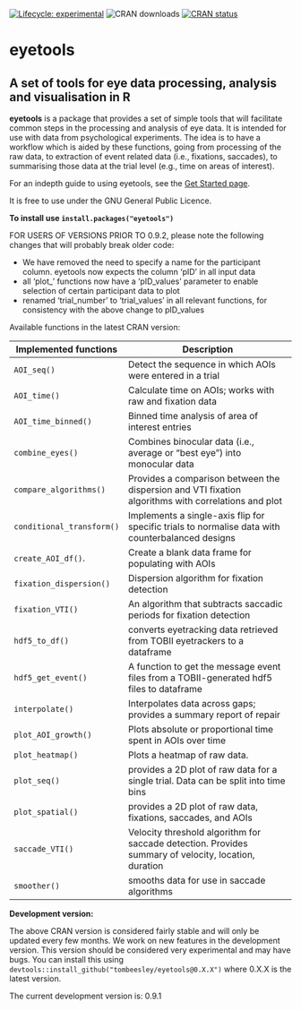 
<!-- 
&#10;README.md is generated from README.Rmd. Please edit README.Rmd 
&#10;If you use index.Rmd or README.Rmd it's your responsibility to knit the document to create the corresponding .md. pkgdown does not do this for you because it only touches files in the doc/ directory.
&#10;-->
<!-- badges: start -->

[![Lifecycle:
experimental](https://img.shields.io/badge/lifecycle-experimental-orange.svg)](https://lifecycle.r-lib.org/articles/stages.html#experimental)
![CRAN
downloads](https://cranlogs.r-pkg.org/badges/grand-total/eyetools)
[![CRAN
status](https://www.r-pkg.org/badges/version/eyetools)](https://CRAN.R-project.org/package=eyetools)
<!-- badges: end -->

# **eyetools**

## A set of tools for eye data processing, analysis and visualisation in R

**eyetools** is a package that provides a set of simple tools that will
facilitate common steps in the processing and analysis of eye data. It
is intended for use with data from psychological experiments. The idea
is to have a workflow which is aided by these functions, going from
processing of the raw data, to extraction of event related data (i.e.,
fixations, saccades), to summarising those data at the trial level
(e.g., time on areas of interest).

For an indepth guide to using eyetools, see the [Get Started
page](https://tombeesley.github.io/eyetools/articles/eyetools.html).

It is free to use under the GNU General Public Licence.

**To install use `install.packages("eyetools")`**

FOR USERS OF VERSIONS PRIOR TO 0.9.2, please note the following changes that will probably break older code:

- We have removed the need to specify a name for the participant column.
  eyetools now expects the column ‘pID’ in all input data
- all ‘plot\_’ functions now have a ‘pID_values’ parameter to enable
  selection of certain participant data to plot
- renamed ‘trial_number’ to ‘trial_values’ in all relevant functions,
  for consistency with the above change to pID_values
  
Available functions in the latest CRAN version:

| Implemented functions | Description |
|----|----|
| `AOI_seq()` | Detect the sequence in which AOIs were entered in a trial |
| `AOI_time()` | Calculate time on AOIs; works with raw and fixation data |
| `AOI_time_binned()` | Binned time analysis of area of interest entries |
| `combine_eyes()` | Combines binocular data (i.e., average or “best eye”) into monocular data |
| `compare_algorithms()` | Provides a comparison between the dispersion and VTI fixation algorithms with correlations and plot |
| `conditional_transform()` | Implements a single-axis flip for specific trials to normalise data with counterbalanced designs |
| `create_AOI_df()`. | Create a blank data frame for populating with AOIs |
| `fixation_dispersion()` | Dispersion algorithm for fixation detection |
| `fixation_VTI()` | An algorithm that subtracts saccadic periods for fixation detection |
| `hdf5_to_df()` | converts eyetracking data retrieved from TOBII eyetrackers to a dataframe |
| `hdf5_get_event()` | A function to get the message event files from a TOBII-generated hdf5 files to dataframe |
| `interpolate()` | Interpolates data across gaps; provides a summary report of repair |
| `plot_AOI_growth()` | Plots absolute or proportional time spent in AOIs over time |
| `plot_heatmap()` | Plots a heatmap of raw data. |
| `plot_seq()` | provides a 2D plot of raw data for a single trial. Data can be split into time bins |
| `plot_spatial()` | provides a 2D plot of raw data, fixations, saccades, and AOIs |
| `saccade_VTI()` | Velocity threshold algorithm for saccade detection. Provides summary of velocity, location, duration |
| `smoother()` | smooths data for use in saccade algorithms |

**Development version:**

The above CRAN version is considered fairly stable and will only be
updated every few months. We work on new features in the development
version. This version should be considered very experimental and may
have bugs. You can install this using
`devtools::install_github("tombeesley/eyetools@0.X.X")` where 0.X.X is
the latest version.

The current development version is: 0.9.1
